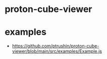 # proton-cube-viewer

# examples

* https://github.com/ptrushin/proton-cube-viewer/blob/main/src/examples/Example.js